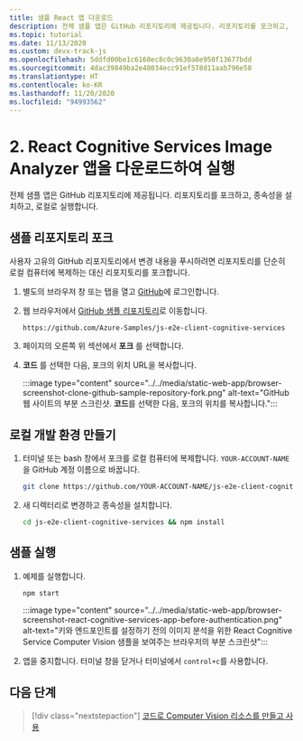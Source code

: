 ```yaml
---
title: 샘플 React 앱 다운로드
description: 전체 샘플 앱은 GitHub 리포지토리에 제공됩니다. 리포지토리를 포크하고, 종속성을 설치하고, 로컬로 실행합니다.
ms.topic: tutorial
ms.date: 11/13/2020
ms.custom: devx-track-js
ms.openlocfilehash: 5ddfd00be1c6160ec8c0c9630a8e950f13677bdd
ms.sourcegitcommit: 4dac39849ba2e48034ecc91ef578d11aab796e58
ms.translationtype: HT
ms.contentlocale: ko-KR
ms.lasthandoff: 11/20/2020
ms.locfileid: "94993562"
---
```

# <a name="2-download-and-run-the-react-cognitive-services-image-analyzer-app"></a>2. React Cognitive Services Image Analyzer 앱을 다운로드하여 실행

전체 샘플 앱은 GitHub 리포지토리에 제공됩니다. 리포지토리를 포크하고, 종속성을 설치하고, 로컬로 실행합니다.

## <a name="fork-the-sample-repo"></a>샘플 리포지토리 포크

사용자 고유의 GitHub 리포지토리에서 변경 내용을 푸시하려면 리포지토리를 단순히 로컬 컴퓨터에 복제하는 대신 리포지토리를 포크합니다. 

1. 별도의 브라우저 창 또는 탭을 열고 <a href="https://github.com/login" target="_blank">GitHub</a>에 로그인합니다. 
1. 웹 브라우저에서 <a href="https://github.com/Azure-Samples/js-e2e-client-cognitive-services" target="_blank">GitHub 샘플 리포지토리</a>로 이동합니다. 

    ```http
    https://github.com/Azure-Samples/js-e2e-client-cognitive-services
    ```

1. 페이지의 오른쪽 위 섹션에서 **포크** 를 선택합니다. 
1. **코드** 를 선택한 다음, 포크의 위치 URL을 복사합니다. 

    :::image type="content" source="../../media/static-web-app/browser-screenshot-clone-github-sample-repository-fork.png" alt-text="GitHub 웹 사이트의 부분 스크린샷. **코드**를 선택한 다음, 포크의 위치를 복사합니다.":::    

## <a name="create-local-development-environment"></a>로컬 개발 환경 만들기

1. 터미널 또는 bash 창에서 포크를 로컬 컴퓨터에 복제합니다. `YOUR-ACCOUNT-NAME`을 GitHub 계정 이름으로 바꿉니다.

    ```bash
    git clone https://github.com/YOUR-ACCOUNT-NAME/js-e2e-client-cognitive-services
    ```

1. 새 디렉터리로 변경하고 종속성을 설치합니다. 

    ```bash
    cd js-e2e-client-cognitive-services && npm install
    ```

## <a name="run-sample"></a>샘플 실행

1. 예제를 실행합니다. 

    ```bash
    npm start
    ```

    :::image type="content" source="../../media/static-web-app/browser-screenshot-react-cognitive-services-app-before-authentication.png" alt-text="키와 엔드포인트를 설정하기 전의 이미지 분석을 위한 React Cognitive Service Computer Vision 샘플을 보여주는 브라우저의 부분 스크린샷":::    
    
1. 앱을 중지합니다. 터미널 창을 닫거나 터미널에서 `control+c`를 사용합니다. 
    
## <a name="next-step"></a>다음 단계

> [!div class="nextstepaction"]
> [코드로 Computer Vision 리소스를 만들고 사용](create-computer-vision-resource-use-in-code.md) 